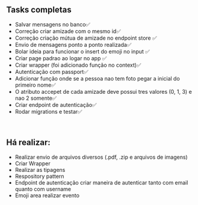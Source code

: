 <h2>Tasks completas</h2>
<ul>
    <li>Salvar mensagens no banco✅</li>
    <li>Correção criar amizade com o mesmo id✅</li>
    <li>Correção criação mútua de amizade no endpoint store ✅</li>
    <li>Envio de mensagens ponto a ponto realizada✅</li>
    <li>Bolar ideia para funcionar o insert do emoji no input ✅</li>
    <li>Criar page padrao ao logar no app ✅</li>
    <li>Criar wrapper (foi adicionado função no context)✅</li>
    <li>Autenticação com passport✅</li>
    <li>Adicionar função onde se a pessoa nao tem foto pegar a inicial do primeiro nome✅</li>
    <li>O atributo accepet de cada amizade deve possui tres valores (0, 1, 3) e nao 2 somente✅</li>
    <li>Criar endpoint de autenticação✅</li>
    <li>Rodar migrations e testar✅</li>
</ul>
<br />
<h2>Há realizar:</h2>
<ul>
    <li>Realizar envio de arquivos diversos (.pdf, .zip e arquivos de imagens)</li>
    <li>Criar Wrapper</li>
    <li>Realizar as tipagens</li>
    <li>Respository pattern</li>
    <li>Endpoint de autenticação criar maneira de autenticar tanto com email quanto com username</li>
    <li>Emoji area realizar evento</li>
</ul>
